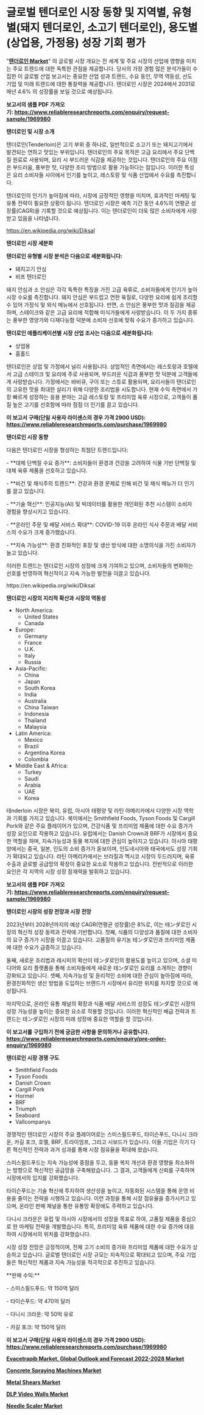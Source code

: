 <p><h1>글로벌 텐더로인 시장 동향 및 지역별, 유형별(돼지 텐더로인, 소고기 텐더로인), 용도별(상업용, 가정용) 성장 기회 평가</h1></p><p>"<strong><a href="https://www.reliableresearchreports.com/tenderloin-r1969980">텐더로인 Market</a></strong>" 의 글로벌 시장 개요는 전 세계 및 주요 시장의 산업에 영향을 미치는 주요 트렌드에 대한 독특한 관점을 제공합니다. 당사의 가장 경험 많은 분석가들이 수집한 이 글로벌 산업 보고서는 중요한 산업 성과 트렌드, 수요 동인, 무역 역동성, 선도 기업 및 미래 트렌드에 대한 통찰력을 제공합니다. 텐더로인 시장은 2024에서 2031로 매년 4.6% 의 성장률을 보일 것으로 예상됩니다.</p>
<p><strong>보고서의 샘플 PDF 가져오기:&nbsp;<a href="https://www.reliableresearchreports.com/enquiry/request-sample/1969980">https://www.reliableresearchreports.com/enquiry/request-sample/1969980</a></strong></p>
<p><strong>텐더로인 및 시장 소개</strong></p>
<p><p>텐더로인(Tenderloin)은 고기 부위 중 하나로, 일반적으로 소고기 또는 돼지고기에서 발견되는 연하고 맛있는 부위입니다. 텐더로인의 주요 목적은 고급 요리에서 주요 단백질 원료로 사용되며, 요리 시 부드러운 식감을 제공하는 것입니다. 텐더로인의 주요 이점은 부드러움, 풍부한 맛, 다양한 조리 방법으로 활용 가능하다는 점입니다. 이러한 특성은 요리 소비자들 사이에서 인기를 높이고, 레스토랑 및 식품 산업에서 수요를 촉진합니다. </p><p>텐더로인의 인기가 높아짐에 따라, 시장에 긍정적인 영향을 미치며, 효과적인 마케팅 및 유통 전략이 필요한 상황이 됩니다. 텐더로인 시장은 예측 기간 동안 4.6%의 연평균 성장률(CAGR)을 기록할 것으로 예상됩니다. 이는 텐더로인이 더욱 많은 소비자에게 사랑받고 있음을 나타냅니다.</p></p>
<p><a href="https://en.wikipedia.org/wiki/Diksal">https://en.wikipedia.org/wiki/Diksal</a></p>
<p><strong>텐더로인 시장 세분화</strong></p>
<p><strong>텐더로인 유형별 시장 분석은 다음으로 세분화됩니다:</strong></p>
<p><ul><li>돼지고기 안심</li><li>비프 텐더로인</li></ul></p>
<p><p>돼지 안심과 소 안심은 각각 독특한 특징을 가진 고급 육류로, 소비자들에게 인기가 높아 시장 수요를 촉진합니다. 돼지 안심은 부드럽고 연한 육질로, 다양한 요리에 쉽게 조리할 수 있어 가정식 및 외식 메뉴에서 선호됩니다. 반면, 소 안심은 풍부한 맛과 질감을 제공하며, 스테이크와 같은 고급 요리에 적합해 미식가들에게 사랑받습니다. 이 두 가지 종류는 풍부한 영양가와 다재다능함 덕분에 소비자 선호에 맞춰 수요가 증가하고 있습니다.</p></p>
<p><strong>텐더로인 애플리케이션별 시장 산업 조사는 다음으로 세분화됩니다:</strong></p>
<p><ul><li>상업용</li><li>홈홀드</li></ul></p>
<p><p>탠더로인은 상업 및 가정에서 널리 사용됩니다. 상업적인 측면에서는 레스토랑과 호텔에서 고급 스테이크 및 요리에 주로 사용되며, 부드러운 식감과 풍부한 맛 덕분에 고객들에게 사랑받습니다. 가정에서는 바비큐, 구이 또는 스튜로 활용되며, 요리사들이 탠더로인의 고유한 맛을 최대한 살리기 위해 다양한 조리법을 시도합니다. 현재 수익 측면에서 가장 빠르게 성장하는 응용 분야는 고급 레스토랑 및 프리미엄 육류 시장으로, 고객들이 품질 높은 고기를 선호함에 따라 점점 더 인기를 끌고 있습니다.</p></p>
<p><strong>이 보고서 구매(단일 사용자 라이센스의 경우 가격 2900 USD): <a href="https://www.reliableresearchreports.com/purchase/1969980">https://www.reliableresearchreports.com/purchase/1969980</a></strong></p>
<p><strong>텐더로인 시장 동향</strong></p>
<p><p>다음은 텐더로인 시장을 형성하는 최첨단 트렌드입니다:</p><p>- **대체 단백질 수요 증가**: 소비자들이 환경과 건강을 고려하여 식물 기반 단백질 및 대체 육류 제품을 선호하고 있습니다.</p><p>- **비건 및 채식주의 트렌드**: 건강과 환경 문제로 인해 비건 및 채식 메뉴가 더 인기를 끌고 있습니다.</p><p>- **기술 혁신**: 인공지능(AI) 및 빅데이터를 활용한 개인화된 추천 시스템이 소비자 경험을 향상시키고 있습니다.</p><p>- **온라인 주문 및 배달 서비스 확대**: COVID-19 이후 온라인 식사 주문과 배달 서비스의 수요가 크게 증가했습니다.</p><p>- **지속 가능성**: 환경 친화적인 포장 및 생산 방식에 대한 소명의식을 가진 소비자가 늘고 있습니다.</p><p>이러한 트렌드는 텐더로인 시장의 성장에 크게 기여하고 있으며, 소비자들의 변화하는 선호를 반영하여 혁신적이고 지속 가능한 발전을 이끌고 있습니다.</p></p>
<p>https://en.wikipedia.org/wiki/Diksal</p>
<p><strong>텐더로인 시장의 지리적 확산과 시장의 역동성</strong></p>
<p><ul>
    <li>
        North America:
        <ul>
            <li>United States</li>
            <li>Canada</li>
        </ul>
    </li>
    <li>
        Europe:
        <ul>
            <li>Germany</li>
            <li>France</li>
            <li>U.K.</li>
            <li>Italy</li>
            <li>Russia</li>
        </ul>
    </li>
    <li>
        Asia-Pacific:
        <ul>
            <li>China</li>
            <li>Japan</li>
            <li>South Korea</li>
            <li>India</li>
            <li>Australia</li>
            <li>China Taiwan</li>
            <li>Indonesia</li>
            <li>Thailand</li>
            <li>Malaysia</li>
        </ul>
    </li>
    <li>
        Latin America:
        <ul>
            <li>Mexico</li>
            <li>Brazil</li>
            <li>Argentina Korea</li>
            <li>Colombia</li>
        </ul>
    </li>
    <li>
        Middle East & Africa:
        <ul>
            <li>Turkey</li>
            <li>Saudi</li>
            <li>Arabia</li>
            <li>UAE</li>
            <li>Korea</li>
        </ul>
    </li>
    </ul></p>
<p><p>테nderloin 시장은 북미, 유럽, 아시아 태평양 및 라틴 아메리카에서 다양한 시장 역학과 기회를 가지고 있습니다. 북미에서는 Smithfield Foods, Tyson Foods 및 Cargill Pork와 같은 주요 플레이어가 있으며, 건강식품 및 프리미엄 제품에 대한 수요 증가가 성장 요인으로 작용하고 있습니다. 유럽에서는 Danish Crown과 BRF가 시장에서 중요한 역할을 하며, 지속가능성과 동물 복지에 대한 관심이 높아지고 있습니다. 아시아 태평양에서는 중국, 일본, 인도의 소비 증가가 돋보이며, 인도네시아와 태국에서도 성장 기회가 확대되고 있습니다. 라틴 아메리카에서는 브라질과 멕시코 시장이 두드러지며, 육류 수출과 글로벌 공급망의 확장이 중요한 요소로 작용하고 있습니다. 전반적으로 이러한 요인은 각 지역의 시장 성장 잠재력을 발휘하고 있습니다.</p></p>
<p><strong>보고서의 샘플 PDF 가져오기:&nbsp;<a href="https://www.reliableresearchreports.com/enquiry/request-sample/1969980">https://www.reliableresearchreports.com/enquiry/request-sample/1969980</a></strong></p>
<p><strong>텐더로인 시장의 성장 전망과 시장 전망</strong></p>
<p><p>2023년부터 2028년까지의 예상 CAGR(연평균 성장률)은 8%로, 이는 테ンダ로인 시장의 혁신적 성장 동력과 전략에 기반합니다. 첫째, 식품의 다양성과 품질에 대한 소비자의 요구 증가가 시장을 이끌고 있습니다. 고품질의 유기농 테ンダ로인과 프리미엄 제품에 대한 수요가 급증하고 있습니다.</p><p>둘째, 새로운 조리법과 레시피의 확산이 테ンダ로인의 활용도를 높이고 있으며, 소셜 미디어와 요리 플랫폼을 통해 소비자들에게 새로운 테ンダ로인 요리를 소개하는 경향이 강화되고 있습니다. 셋째, 지속가능성 및 윤리적인 소비에 대한 관심이 높아짐에 따라, 환경친화적인 생산 방법을 도입하는 브랜드가 시장에서 유리한 위치를 차지할 것으로 예상됩니다.</p><p>마지막으로, 온라인 유통 채널의 확장과 식품 배달 서비스의 성장도 테ンダ로인 시장의 성장 가능성을 높이는 중요한 요소로 작용할 것입니다. 이러한 혁신적인 배급 전략과 트렌드는 테ンダ로인 시장의 미래 성장에 중요한 역할을 할 것입니다.</p></p>
<p><strong>이 보고서를 구입하기 전에 궁금한 사항을 문의하거나 공유합니다. <a href="https://www.reliableresearchreports.com/enquiry/pre-order-enquiry/1969980">https://www.reliableresearchreports.com/enquiry/pre-order-enquiry/1969980</a></strong></p>
<p><strong>텐더로인 시장 경쟁 구도</strong></p>
<p><ul><li>Smithfield Foods</li><li>Tyson Foods</li><li>Danish Crown</li><li>Cargill Pork</li><li>Hormel</li><li>BRF</li><li>Triumph</li><li>Seaboard</li><li>Vallcompanys</li></ul></p>
<p><p>경쟁적인 텐더로인 시장의 주요 플레이어로는 스미스필드푸드, 타이슨푸드, 다니시 크라운, 카길 포크, 호멜, BRF, 트라이엄프, 그리고 시보드가 있습니다. 이들 기업은 각기 다른 혁신적인 전략과 과거 성과를 통해 시장 점유율을 확대해 왔습니다.</p><p>스미스필드푸드는 지속 가능성에 중점을 두고, 동물 복지 개선과 환경 영향을 최소화하는 방향으로 혁신적인 공급망을 구축해왔습니다. 그 결과, 고객들에게 신뢰를 구축하며 시장에서의 입지를 강화했습니다.</p><p>타이슨푸드는 기술 혁신에 투자하여 생산성을 높이고, 자동화된 시스템을 통해 운영 비용을 줄이는 전략을 시행하고 있습니다. 이런 과정을 통해 시장 점유율을 증가시키고 있으며, 온라인 판매 채널을 통한 유통망 확장에도 주력하고 있습니다.</p><p>다니시 크라운은 유럽 및 아시아 시장에서의 성장을 목표로 하여, 고품질 제품을 중심으로 한 마케팅 전략을 개발했습니다. 특히, 프리미엄 육류 제품에 대한 수요 증가에 대응하여 시장에서의 위치를 강화했습니다.</p><p>시장 성장 전망은 긍정적이며, 전체 고기 소비의 증가와 프리미엄 제품에 대한 수요가 상승하고 있습니다. 글로벌 텐더로인 시장 규모는 지속적으로 확대되고 있으며, 주요 기업들은 혁신적인 제품과 지속 가능성을 적극적으로 추진하고 있습니다.</p><p>**판매 수익:**</p><p>- 스미스필드푸드: 약 150억 달러</p><p>- 타이슨푸드: 약 470억 달러</p><p>- 다니시 크라운: 약 50억 유로 </p><p>- 카길 포크: 약 150억 달러</p></p>
<p><strong>이 보고서 구매(단일 사용자 라이센스의 경우 가격 2900 USD): <a href="https://www.reliableresearchreports.com/purchase/1969980">https://www.reliableresearchreports.com/purchase/1969980</a></strong></p>
<p><strong><p><a href="https://github.com/DixieGrimes/Market-Research-Report-List-1/blob/main/evacetrapib-market-global-outlook-and-forecast-2022-2028-market.md">Evacetrapib Market, Global Outlook and Forecast 2022-2028 Market</a></p><p><a href="https://www.linkedin.com/pulse/market-forecast-global-concrete-spraying-machines-trends-impact-18xsf?trackingId=Cnpdp3fvQQu1qRO%2FKNfDNA%3D%3D">Concrete Spraying Machines Market</a></p><p><a href="https://medium.com/@judywalsh475/global-metal-shears-industry-types-applications-market-players-regional-growth-analysis-and-f03a94a88400">Metal Shears Market</a></p><p><a href="https://www.linkedin.com/pulse/global-dlp-video-walls-market-focus-product-type-ls9be?trackingId=VOXmcXIeTj64m12fKy2uZg%3D%3D">DLP Video Walls Market</a></p><p><a href="https://medium.com/@judywalsh475/global-needle-scaler-market-opportunities-and-forecast-for-period-from-2024-to-2031-70734a9869ea">Needle Scaler Market</a></p></strong></p>
<p></p>